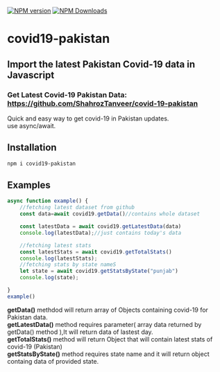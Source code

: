 
[![NPM version](https://img.shields.io/npm/v/covid19-pakistan)](https://www.npmjs.com/package/covid19-pakistan)
[![NPM Downloads](https://img.shields.io/npm/dt/covid19-pakistan.svg)](https://www.npmjs.com/covid19-pakistan)

# covid19-pakistan
## Import the latest Pakistan Covid-19 data in Javascript
### Get Latest Covid-19 Pakistan Data: https://github.com/ShahrozTanveer/covid-19-pakistan
Quick and easy way to get covid-19 in Pakistan updates.\
use async/await. 
## Installation
```sh
npm i covid19-pakistan
```

## Examples
```javascript
async function example() {
    //fetching latest dataset from github
    const data=await covid19.getData()//contains whole dataset

    const latestData = await covid19.getLatestData(data)
    console.log(latestData);//just contains today's data

    //fetching latest stats 
    const latestStats = await covid19.getTotalStats()
    console.log(latestStats);
    //fetching stats by state nameS
    let state = await covid19.getStatsByState("punjab")
    console.log(state);

}
example()
```
**getData()** methdod will return array of Objects containing covid-19 for Pakistan data.\
**getLatestData()** method requires parameter( array data returned by getData() method ),It will return data of lastest day.\
**getTotalStats()** method will return Object that will contain latest stats of covid-19 (Pakistan)\
**getStatsByState()** method requires state name and it will return object containg data of provided state.
